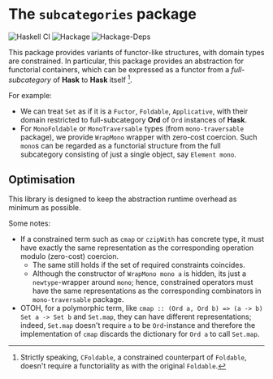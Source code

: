 # The `subcategories` package

![Haskell CI](https://github.com/konn/subcategories/workflows/Haskell%20CI/badge.svg)
![Hackage](https://img.shields.io/hackage/v/subcategories)
![Hackage-Deps](https://img.shields.io/hackage-deps/v/subcategories)

This package provides variants of functor-like structures,
with domain types are constrained.
In particular, this package provides an abstraction for functorial
containers, which can be expressed as a functor from a *full-subcategory*
of **Hask** to **Hask** itself [^1].

For example:

- We can treat `Set` as if it is a `Fuctor`, `Foldable`, `Applicative`,
  with their domain restricted to full-subcategory **Ord** of `Ord` instances
  of **Hask**.
- For `MonoFoldable` or `MonoTraversable` types (from `mono-traversable` package),
  we provide `WrapMono` wrapper with zero-cost coercion. Such `mono`s can be
  regarded as a functorial structure from the full subcategory consisting of just a single object,
  say `Element mono`.

[^1]: Strictly speaking, `CFoldable`, a constrained counterpart of `Foldable`, doesn't require a functoriality as with the original `Foldable`.

## Optimisation
This library is designed to keep the abstraction runtime overhead as minimum as possible.

Some notes:

- If a constrained term such as `cmap` or `czipWith` has concrete type, it must have exactly the same representation as the corresponding operation modulo (zero-cost) coercion.
  * The same still holds if the set of required constraints coincides.
  * Although the constructor of `WrapMono mono a` is hidden, its just a `newtype`-wrapper around `mono`;
    hence, constrained operators must have the same representations as the corresponding combinators
    in `mono-traversable` package.
- OTOH, for a polymorphic term, like `cmap :: (Ord a, Ord b) => (a -> b) Set a -> Set b`
  and `Set.map`, they can have different representations; indeed, `Set.map` doesn't require `a` to be `Ord`-instance and therefore the implementation of `cmap` discards the dictionary for `Ord a` to call `Set.map`.
